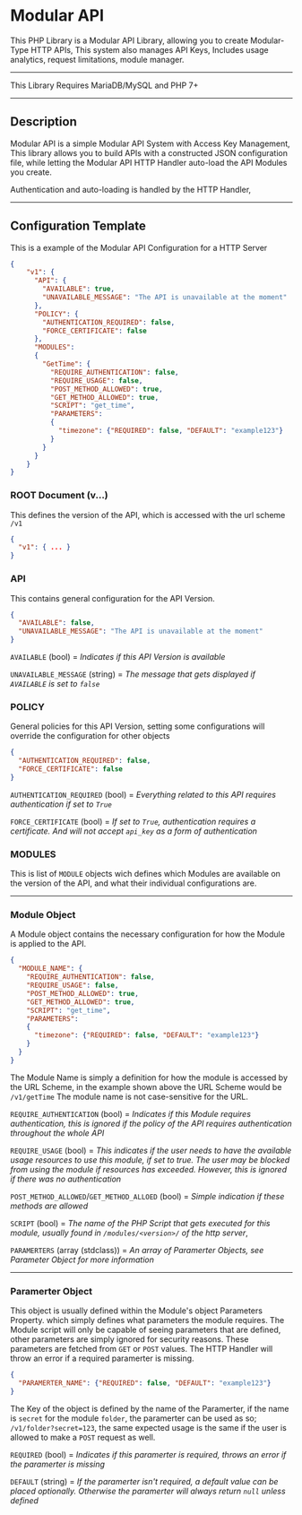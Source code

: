 # Modular API

This PHP Library is a Modular API Library, allowing you to create
Modular-Type HTTP APIs, This system also manages API Keys, Includes
usage analytics, request limitations, module manager.

-------------------------------------------------------------------

This Library Requires MariaDB/MySQL and PHP 7+

-------------------------------------------------------------------

## Description

Modular API is a simple Modular API System with Access Key Management,
This library allows you to build APIs with a constructed JSON configuration
file, while letting the Modular API HTTP Handler auto-load the API Modules
you create.

Authentication and auto-loading is handled by the HTTP Handler, 

-------------------------------------------------------------------

## Configuration Template

This is a example of the Modular API Configuration for a HTTP Server

```json
{
    "v1": {
      "API": {
        "AVAILABLE": true,
        "UNAVAILABLE_MESSAGE": "The API is unavailable at the moment"
      },
      "POLICY": {
        "AUTHENTICATION_REQUIRED": false,
        "FORCE_CERTIFICATE": false
      },
      "MODULES":
      {
        "GetTime": {
          "REQUIRE_AUTHENTICATION": false,
          "REQUIRE_USAGE": false,
          "POST_METHOD_ALLOWED": true,
          "GET_METHOD_ALLOWED": true,
          "SCRIPT": "get_time",
          "PARAMETERS":
          {
            "timezone": {"REQUIRED": false, "DEFAULT": "example123"}
          }
        }
      }
    }
}
```


### ROOT Document (v...)

This defines the version of the API, which is accessed with the url scheme `/v1`

```json
{
  "v1": { ... }
}
```


### API

This contains general configuration for the API Version.

```json
{
  "AVAILABLE": false,
  "UNAVAILABLE_MESSAGE": "The API is unavailable at the moment"
}
```

`AVAILABLE` (bool) = *Indicates if this API Version is available*

`UNAVAILABLE_MESSAGE` (string) = *The message that gets displayed if `AVAILABLE` is set to `false`*


### POLICY

General policies for this API Version, setting some configurations
will override the configuration for other objects

```json
{
  "AUTHENTICATION_REQUIRED": false,
  "FORCE_CERTIFICATE": false
}
```

`AUTHENTICATION_REQUIRED` (bool) = *Everything related to this API requires authentication if set to `True`*

`FORCE_CERTIFICATE` (bool) = *If set to `True`, authentication requires a certificate. And will not accept `api_key` as a form of authentication*


### MODULES

This is list of `MODULE` objects wich defines which Modules are available on
the version of the API, and what their individual configurations are.


-------------------------------------------------------------------


### Module Object

A Module object contains the necessary configuration for how the Module is
applied to the API.

```json
{
  "MODULE_NAME": {
    "REQUIRE_AUTHENTICATION": false,
    "REQUIRE_USAGE": false,
    "POST_METHOD_ALLOWED": true,
    "GET_METHOD_ALLOWED": true,
    "SCRIPT": "get_time",
    "PARAMETERS":
    {
      "timezone": {"REQUIRED": false, "DEFAULT": "example123"}
    }
  }
}

```

The Module Name is simply a definition for how the module is accessed by
the URL Scheme, in the example shown above the URL Scheme would be `/v1/getTime`
The module name is not case-sensitive for the URL.


`REQUIRE_AUTHENTICATION` (bool) = *Indicates if this Module requires authentication, this is ignored if the policy of the API requires authentication throughout the whole API*

`REQUIRE_USAGE` (bool) = *This indicates if the user needs to have the available usage resources to use this module, if set to true. The user may be blocked from using the module if resources has exceeded. However, this is ignored if there was no authentication*

`POST_METHOD_ALLOWED`/`GET_METHOD_ALLOED` (bool) = *Simple indication if these methods are allowed*

`SCRIPT` (bool) = *The name of the PHP Script that gets executed for this module, usually found in `/modules/<version>/` of the http server*,

`PARAMERTERS` (array (stdclass)) = *An array of Paramerter Objects, see Parameter Object for more information*


-------------------------------------------------------------------


### Paramerter Object

This object is usually defined within the Module's object Parameters Property.
which simply defines what parameters the module requires. The Module script will
only be capable of seeing parameters that are defined, other parameters are simply
ignored for security reasons. These parameters are fetched from `GET` or `POST` values.
The HTTP Handler will throw an error if a required paramerter is missing.

```json
{
  "PARAMERTER_NAME": {"REQUIRED": false, "DEFAULT": "example123"}
}
```

The Key of the object is defined by the name of the Paramerter, if the
name is `secret` for the module `folder`, the paramerter can be used as so;
`/v1/folder?secret=123`, the same expected usage is the same if the user is allowed
to make a `POST` request as well.


`REQUIRED` (bool) = *Indicates if this paramerter is required, throws an error if the paramerter is missing*

`DEFAULT` (string) = *If the paramerter isn't required, a default value can be placed optionally. Otherwise the paramerter will always return `null` unless defined*

